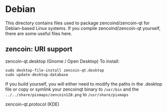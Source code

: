 
Debian
====================
This directory contains files used to package zencoind/zencoin-qt
for Debian-based Linux systems. If you compile zencoind/zencoin-qt yourself, there are some useful files here.

## zencoin: URI support ##


zencoin-qt.desktop  (Gnome / Open Desktop)
To install:

	sudo desktop-file-install zencoin-qt.desktop
	sudo update-desktop-database

If you build yourself, you will either need to modify the paths in
the .desktop file or copy or symlink your zencoinqt binary to `/usr/bin`
and the `../../share/pixmaps/zencoin128.png` to `/usr/share/pixmaps`

zencoin-qt.protocol (KDE)
